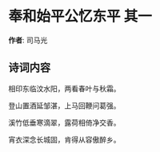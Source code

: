 # 奉和始平公忆东平  其一

**作者**: 司马光

## 诗词内容

相印东临汶水阳，两看春叶与秋霜。

登山置酒延邹湛，上马回鞭问葛强。

溪竹低垂寒滴翠，露荷相倚净交香。

宵衣深念长城固，肯得从容傲醉乡。


